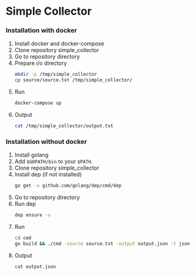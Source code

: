 # Simple Collector

### Installation with docker
1. Install docker and docker-compose
2. Clone repository simple_collector
3. Go to repository directory
4. Prepare i/o directory
   ```bash
   mkdir -p /tmp/simple_collector
   cp source/source.txt /tmp/simple_collector/
   ```
5. Run
   ```bash
   docker-compose up
   ```
6. Output
   ```bash
   cat /tmp/simple_collector/output.txt
   ```

### Installation without docker
1. Install golang
2. Add `$GOPATH/bin` to your `$PATH`.
3. Clone repository simple_collector
4. Install dep (if not installed)
   ```bash
   go get -u github.com/golang/dep/cmd/dep
   ```
4. Go to repository directory
5. Run dep
   ```bash
   dep ensure -v
   ```
6. Run
   ```bash
   cd cmd
   go build && ./cmd -source source.txt -output output.json -t json
   ```
7. Output
   ```bash
   cat output.json
   ```